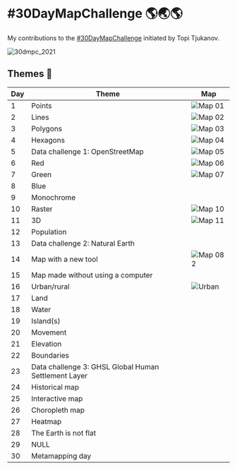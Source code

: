 # #30DayMapChallenge 🌎🌏🌎

My contributions to the [#30DayMapChallenge](https://twitter.com/tjukanov/status/1443868144905428992) initiated by Topi Tjukanov.

![30dmpc_2021](https://user-images.githubusercontent.com/21320677/140099900-6ce33bf2-b222-483f-a0fb-6af1c72ed080.png)



## Themes 📆

| **Day** | **Theme** | **Map** |
| --- | --- | --- |
| 1 | Points | ![Map 01](https://user-images.githubusercontent.com/21320677/139735196-746a401b-6575-4cf0-b3f5-156390d2a654.jpg) |
| 2 | Lines | ![Map 02](https://user-images.githubusercontent.com/21320677/139955738-c1ced475-0bee-4b3f-903b-9e10aef08a0c.jpg) |
| 3 | Polygons | ![Map 03](https://user-images.githubusercontent.com/21320677/140261186-a0316cff-ab26-4e10-aa32-83ce5d389e37.jpg) |
| 4 | Hexagons | ![Map 04](https://user-images.githubusercontent.com/21320677/140595684-de2cc250-51ac-4f3f-811c-00a4f49b4abf.jpg) |
| 5 | Data challenge 1: OpenStreetMap |![Map 05](https://user-images.githubusercontent.com/21320677/140566291-71012cd7-0416-422b-b681-155fba88bcae.jpg) |
| 6 | Red |![Map 06](https://user-images.githubusercontent.com/21320677/141384166-c95c229e-3924-44c0-a35f-75b2c9af6e2f.jpg) |
| 7 | Green |![Map 07](https://user-images.githubusercontent.com/21320677/141387037-ad9de94f-b3de-4860-b56c-d951796b9bbc.jpg) |
| 8 | Blue |
| 9 | Monochrome |
| 10 | Raster |![Map 10](https://user-images.githubusercontent.com/21320677/142750396-2fb06c10-081e-400d-82fd-c183c64e7d30.png) |
| 11 | 3D | ![Map 11](https://user-images.githubusercontent.com/21320677/142274916-450bd2e3-9544-4ba3-8b47-c97f12f159f4.png) |
| 12 | Population |
| 13 | Data challenge 2: Natural Earth |
| 14 | Map with a new tool	|![Map 08 2](https://user-images.githubusercontent.com/21320677/143345213-72925fb8-b3da-4dbc-a658-3825c66c5c24.png) |
| 15 | Map made without using a computer	|
| 16 | Urban/rural	|![Urban](https://user-images.githubusercontent.com/21320677/142044087-825d8fbd-2d6a-48e4-9218-870e0e811505.png) |
| 17 | Land |
| 18 | Water |
| 19 | Island(s)	|
| 20 | Movement |
| 21 | Elevation |
| 22 | Boundaries |
| 23 | Data challenge 3: GHSL Global Human Settlement Layer	|
| 24 | Historical map	|
| 25 | Interactive map	|
| 26 | Choropleth map	|
| 27 | Heatmap |
| 28 | The Earth is not flat	|
| 29 | NULL |
| 30 | Metamapping day	|
